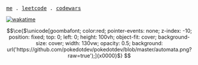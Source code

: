 <p>
  <samp>
    <a href="https://poke.dev">me</a> .
    <a href="https://leetcode.com/pokedotdev">leetcode</a> .
    <a href="https://www.codewars.com/users/pokedotdev">codewars</a>
  </samp>
</p>

[![wakatime](https://wakatime.com/badge/user/b5b102a1-7e65-4aed-b3fb-1bcfa1b6f0a2.svg)](https://wakatime.com/@b5b102a1-7e65-4aed-b3fb-1bcfa1b6f0a2)

```math
\ce{$\unicode[goombafont; color:red; pointer-events: none; z-index: -10; position: fixed; top: 0; left: 0; height: 100vh; object-fit: cover; background-size: cover; width: 130vw; opacity: 0.5; background: url('https://github.com/pokedotdev/pokedotdev/blob/master/automata.png?raw=true');]{x0000}$}
